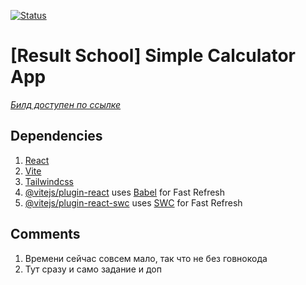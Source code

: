 [![Status](https://github.com/gedjerone/result-school-react-1/actions/workflows/main.yml/badge.svg?branch=master)](https://github.com/gedjerone/result-school-react-1/actions/workflows/main.yml)
# [Result School] Simple Calculator App
*[Билд доступен по ссылке](https://gedjerone.github.io/result-school-react-1/)*

## Dependencies
1. [React](https://react.dev/)
2. [Vite](https://vitejs.dev/)
3. [Tailwindcss](https://tailwindcss.com/)
4. [@vitejs/plugin-react](https://github.com/vitejs/vite-plugin-react/blob/main/packages/plugin-react/README.md) uses [Babel](https://babeljs.io/) for Fast Refresh
5. [@vitejs/plugin-react-swc](https://github.com/vitejs/vite-plugin-react-swc) uses [SWC](https://swc.rs/) for Fast Refresh

## Comments
1. Времени сейчас совсем мало, так что не без говнокода
2. Тут сразу и само задание и доп


